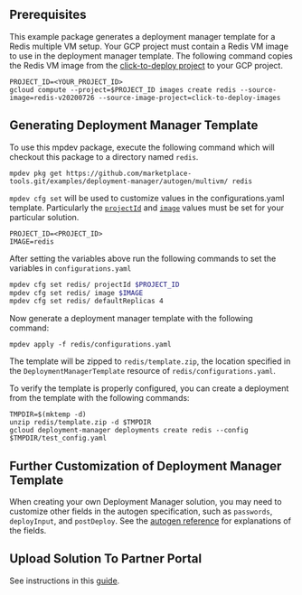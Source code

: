 ## Prerequisites

This example package generates a deployment manager template for a Redis 
multiple VM setup. Your GCP project must contain a Redis VM image to use in the
deployment manager template. The following command copies the Redis VM image
from the
[click-to-deploy project](https://github.com/GoogleCloudPlatform/click-to-deploy)
to your GCP project.

```
PROJECT_ID=<YOUR_PROJECT_ID>
gcloud compute --project=$PROJECT_ID images create redis --source-image=redis-v20200726 --source-image-project=click-to-deploy-images
```

## Generating Deployment Manager Template

To use this mpdev package, execute the following command which will checkout this
package to a directory named `redis`.

```
mpdev pkg get https://github.com/marketplace-tools.git/examples/deployment-manager/autogen/multivm/ redis
```

`mpdev cfg set` will be used to customize values in the 
configurations.yaml template. Particularly the
[`projectId`](https://github.com/GoogleCloudPlatform/marketplace-tools/tree/gibbley/autogen-docs/docs/autogen-reference.md#cloud.deploymentmanager.autogen.ImageSpec) 
and [`image`](https://github.com/GoogleCloudPlatform/marketplace-tools/tree/gibbley/autogen-docs/docs/autogen-reference.md#cloud.deploymentmanager.autogen.ImageSpec)
values must be set for your particular solution.

```
PROJECT_ID=<PROJECT_ID>
IMAGE=redis
```

After setting the variables above run the following commands to set the
variables in `configurations.yaml`

```bash
mpdev cfg set redis/ projectId $PROJECT_ID
mpdev cfg set redis/ image $IMAGE
mpdev cfg set redis/ defaultReplicas 4
```

Now generate a deployment manager template with the following command:

```
mpdev apply -f redis/configurations.yaml
```

The template will be zipped to `redis/template.zip`, the location specified
in the `DeploymentManagerTemplate` resource of `redis/configurations.yaml`.

To verify the template is properly configured, you can create a deployment from
the template with the following commands:

```
TMPDIR=$(mktemp -d)
unzip redis/template.zip -d $TMPDIR
gcloud deployment-manager deployments create redis --config $TMPDIR/test_config.yaml
```

## Further Customization of Deployment Manager Template

When creating your own Deployment Manager solution, you may need to
customize other fields in the autogen specification, such as `passwords`,
`deployInput`, and `postDeploy`. See the 
[autogen reference](https://github.com/GoogleCloudPlatform/marketplace-tools/autogen-reference.md)
for explanations of the fields.

## Upload Solution To Partner Portal

See instructions in this 
[guide](https://github.com/GoogleCloudPlatform/marketplace-tools/docs/deployment-manager-guide.md).

